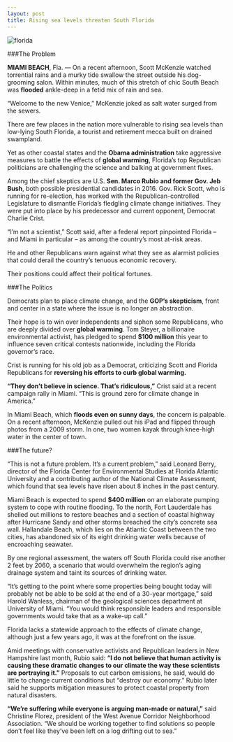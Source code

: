 ```yaml
---
layout: post
title: Rising sea levels threaten South Florida
---
```

![florida](http://newshour-tc.pbs.org/newshour/wp-content/uploads/2014/06/495454545-1024x631.jpg)

###The Problem

**MIAMI BEACH**, Fla. — On a recent afternoon, Scott McKenzie watched torrential rains and a murky tide swallow the street outside his dog-grooming salon. Within minutes, much of this stretch of chic South Beach was **flooded** ankle-deep in a fetid mix of rain and sea.

“Welcome to the new Venice,” McKenzie joked as salt water surged from the sewers.

There are few places in the nation more vulnerable to rising sea levels than low-lying South Florida, a tourist and retirement mecca built on drained swampland.

Yet as other coastal states and the **Obama administration** take aggressive measures to battle the effects of **global warming**, Florida’s top Republican politicians are challenging the science and balking at government fixes.

Among the chief skeptics are U.S. **Sen. Marco Rubio and former Gov. Jeb Bush**, both possible presidential candidates in 2016. Gov. Rick Scott, who is running for re-election, has worked with the Republican-controlled Legislature to dismantle Florida’s fledgling climate change initiatives. They were put into place by his predecessor and current opponent, Democrat Charlie Crist.

“I’m not a scientist,” Scott said, after a federal report pinpointed Florida – and Miami in particular – as among the country’s most at-risk areas.

He and other Republicans warn against what they see as alarmist policies that could derail the country’s tenuous economic recovery.

Their positions could affect their political fortunes.

###The Politics

Democrats plan to place climate change, and the **GOP’s skepticism**, front and center in a state where the issue is no longer an abstraction.

Their hope is to win over independents and siphon some Republicans, who are deeply divided over **global warming**. Tom Steyer, a billionaire environmental activist, has pledged to spend **$100 million** this year to influence seven critical contests nationwide, including the Florida governor’s race.

Crist is running for his old job as a Democrat, criticizing Scott and Florida Republicans for **reversing his efforts to curb global warming.**

**“They don’t believe in science. That’s ridiculous,”** Crist said at a recent campaign rally in Miami. “This is ground zero for climate change in America.”

In Miami Beach, which **floods even on sunny days**, the concern is palpable. On a recent afternoon, McKenzie pulled out his iPad and flipped through photos from a 2009 storm. In one, two women kayak through knee-high water in the center of town.

###The future?

“This is not a future problem. It’s a current problem,” said Leonard Berry, director of the Florida Center for Environmental Studies at Florida Atlantic University and a contributing author of the National Climate Assessment, which found that sea levels have risen about 8 inches in the past century.

Miami Beach is expected to spend **$400 million** on an elaborate pumping system to cope with routine flooding. To the north, Fort Lauderdale has shelled out millions to restore beaches and a section of coastal highway after Hurricane Sandy and other storms breached the city’s concrete sea wall. Hallandale Beach, which lies on the Atlantic Coast between the two cities, has abandoned six of its eight drinking water wells because of encroaching seawater.

By one regional assessment, the waters off South Florida could rise another 2 feet by 2060, a scenario that would overwhelm the region’s aging drainage system and taint its sources of drinking water.

“It’s getting to the point where some properties being bought today will probably not be able to be sold at the end of a 30-year mortgage,” said Harold Wanless, chairman of the geological sciences department at University of Miami. “You would think responsible leaders and responsible governments would take that as a wake-up call.”

Florida lacks a statewide approach to the effects of climate change, although just a few years ago, it was at the forefront on the issue.

Amid meetings with conservative activists and Republican leaders in New Hampshire last month, Rubio said: **“I do not believe that human activity is causing these dramatic changes to our climate the way these scientists are portraying it.”** Proposals to cut carbon emissions, he said, would do little to change current conditions but “destroy our economy.” Rubio later said he supports mitigation measures to protect coastal property from natural disasters.


**“We’re suffering while everyone is arguing man-made or natural,”** said Christine Florez, president of the West Avenue Corridor Neighborhood Association. “We should be working together to find solutions so people don’t feel like they’ve been left on a log drifting out to sea.”
